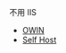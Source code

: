 不用 IIS 

* [OWIN](http://blog.darkthread.net/post-2013-12-01-about-owin.aspx)
* [Self Host](http://blog.darkthread.net/post-2013-06-04-self-host-web-api.aspx)